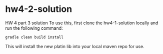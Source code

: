 # hw4-2-solution
HW 4 part 3 solution
To use this, first clone the hw4-1-solution locally and run the following command:

```gradle clean build install```

This will install the new platin lib into your local maven repo for use.
